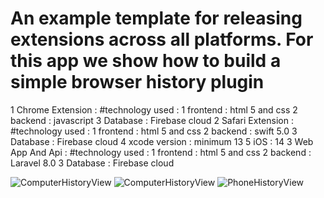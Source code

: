# An example template for releasing extensions across all platforms. For this app we show how to build a simple browser history plugin
1 Chrome Extension : 
    #technology used : 1 frontend : html 5 and css 2 backend : javascript 3 Database : Firebase 
      cloud
2 Safari Extension : 
    #technology used : 1 frontend : html 5 and css 2 backend : swift 5.0 3 Database : Firebase 
      cloud 4 xcode version : minimum 13 5 iOS : 14
3 Web App And Api :
    #technology used : 1 frontend : html 5 and css 2 backend : Laravel 8.0 3 Database : 
      Firebase cloud

 ![ComputerHistoryView](laptop-screenshot.gif)
 ![ComputerHistoryView](New-Recording.gif)
 ![PhoneHistoryView](iosview.gif)
